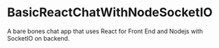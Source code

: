 # BasicReactChatWithNodeSocketIO
A bare bones chat app that uses React for Front End and Nodejs with SocketIO on backend.
